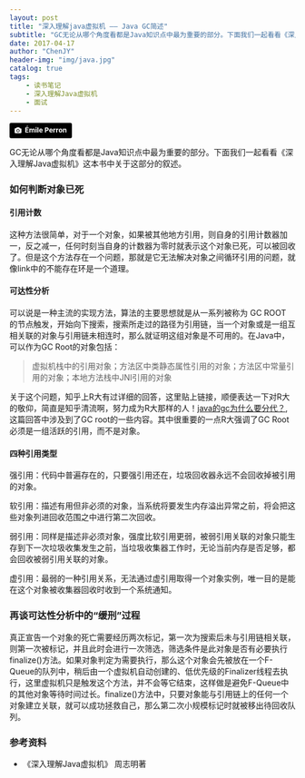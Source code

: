```yaml
---
layout: post
title: "深入理解java虚拟机 —— Java GC简述"
subtitle: "GC无论从哪个角度看都是Java知识点中最为重要的部分。下面我们一起看看《深入理解Java虚拟机》这本书中关于这部分的叙述。"
date: 2017-04-17
author: "ChenJY"
header-img: "img/java.jpg"
catalog: true
tags: 
    - 读书笔记
    - 深入理解Java虚拟机
    - 面试
---
```


<a style="background-color:black;color:white;text-decoration:none;padding:4px 6px;font-family:-apple-system, BlinkMacSystemFont, &quot;San Francisco&quot;, &quot;Helvetica Neue&quot;, Helvetica, Ubuntu, Roboto, Noto, &quot;Segoe UI&quot;, Arial, sans-serif;font-size:12px;font-weight:bold;line-height:1.2;display:inline-block;border-radius:3px;" href="https://unsplash.com/@emilep?utm_medium=referral&amp;utm_campaign=photographer-credit&amp;utm_content=creditBadge" target="_blank" rel="noopener noreferrer" title="Download free do whatever you want high-resolution photos from Émile Perron"><span style="display:inline-block;padding:2px 3px;"><svg xmlns="http://www.w3.org/2000/svg" style="height:12px;width:auto;position:relative;vertical-align:middle;top:-1px;fill:white;" viewBox="0 0 32 32"><title></title><path d="M20.8 18.1c0 2.7-2.2 4.8-4.8 4.8s-4.8-2.1-4.8-4.8c0-2.7 2.2-4.8 4.8-4.8 2.7.1 4.8 2.2 4.8 4.8zm11.2-7.4v14.9c0 2.3-1.9 4.3-4.3 4.3h-23.4c-2.4 0-4.3-1.9-4.3-4.3v-15c0-2.3 1.9-4.3 4.3-4.3h3.7l.8-2.3c.4-1.1 1.7-2 2.9-2h8.6c1.2 0 2.5.9 2.9 2l.8 2.4h3.7c2.4 0 4.3 1.9 4.3 4.3zm-8.6 7.5c0-4.1-3.3-7.5-7.5-7.5-4.1 0-7.5 3.4-7.5 7.5s3.3 7.5 7.5 7.5c4.2-.1 7.5-3.4 7.5-7.5z"></path></svg></span><span style="display:inline-block;padding:2px 3px;">Émile Perron</span></a>

GC无论从哪个角度看都是Java知识点中最为重要的部分。下面我们一起看看《深入理解Java虚拟机》这本书中关于这部分的叙述。

### 如何判断对象已死
#### 引用计数
这种方法很简单，对于一个对象，如果被其他地方引用，则自身的引用计数器加一，反之减一，任何时刻当自身的计数器为零时就表示这个对象已死，可以被回收了。但是这个方法存在一个问题，那就是它无法解决对象之间循环引用的问题，就像link中的不能存在环是一个道理。

#### 可达性分析
可以说是一种主流的实现方法，算法的主要思想就是从一系列被称为 GC ROOT 的节点触发，开始向下搜索，搜索所走过的路径为引用链，当一个对象或是一组互相关联的对象与引用链未相连时，那么就证明这组对象是不可用的。在Java中，可以作为GC Root的对象包括：
> 虚拟机栈中的引用对象；方法区中类静态属性引用的对象；方法区中常量引用的对象；本地方法栈中JNI引用的对象

关于这个问题，知乎上R大有过详细的回答，这里贴上链接，顺便表达一下对R大的敬仰，简直是知乎清流啊，努力成为R大那样的人！[java的gc为什么要分代？](https://www.zhihu.com/question/53613423/answer/135743258),这篇回答中涉及到了GC root的一些内容。其中很重要的一点R大强调了GC Root必须是一组活跃的引用，而不是对象。

#### 四种引用类型
强引用：代码中普遍存在的，只要强引用还在，垃圾回收器永远不会回收掉被引用的对象。

软引用：描述有用但非必须的对象，当系统将要发生内存溢出异常之前，将会把这些对象列进回收范围之中进行第二次回收。

弱引用：同样是描述非必须对象，强度比软引用更弱，被弱引用关联的对象只能生存到下一次垃圾收集发生之前，当垃圾收集器工作时，无论当前内存是否足够，都会回收被弱引用关联的对象。

虚引用：最弱的一种引用关系，无法通过虚引用取得一个对象实例，唯一目的是能在这个对象被收集器回收时收到一个系统通知。

### 再谈可达性分析中的“缓刑”过程
真正宣告一个对象的死亡需要经历两次标记，第一次为搜索后未与引用链相关联，则第一次被标记，并且此时会进行一次筛选，筛选条件是此对象是否有必要执行finalize()方法。如果对象判定为需要执行，那么这个对象会先被放在一个F-Queue的队列中，稍后由一个虚拟机自动创建的、低优先级的Finalizer线程去执行，这里虚拟机只是触发这个方法，并不会等它结束，这样做是避免F-Queue中的其他对象等待时间过长。finalize()方法中，只要对象能与引用链上的任何一个对象建立关联，就可以成功拯救自己，那么第二次小规模标记时就被移出待回收队列。

### 参考资料
* 《深入理解Java虚拟机》 周志明著


